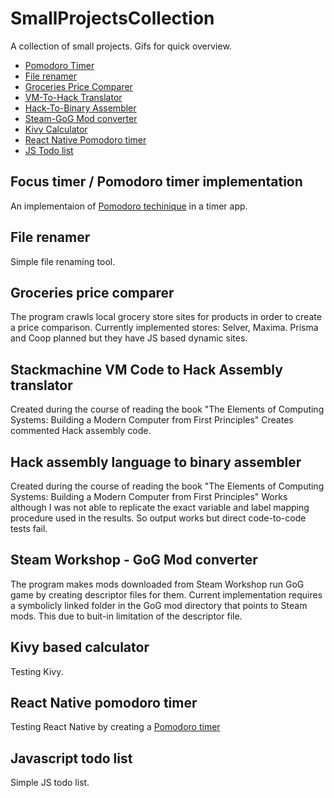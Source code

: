 # SmallProjectsCollection
A collection of small projects. Gifs for quick overview.

* [Pomodoro Timer](https://github.com/zcribe/SmallProjectsCollection/tree/master/PomodoroTimer)
* [File renamer](https://github.com/zcribe/SmallProjectsCollection/tree/master/FileRenamer)
* [Groceries Price Comparer](https://github.com/zcribe/SmallProjectsCollection/tree/master/FoodPriceScraper/FoodPrice)
* [VM-To-Hack Translator](https://github.com/zcribe/SmallProjectsCollection/tree/master/VMTranslator)
* [Hack-To-Binary Assembler](https://github.com/zcribe/SmallProjectsCollection/tree/master/HackAssembler)
* [Steam-GoG Mod converter](https://github.com/zcribe/SmallProjectsCollection/tree/master/ModConverter)
* [Kivy Calculator](https://github.com/zcribe/SmallProjectsCollection/tree/master/Kalkulaator)
* [React Native Pomodoro timer](https://github.com/zcribe/SmallProjectsCollection/tree/master/PomodoroTimer)
* [JS Todo list](https://github.com/zcribe/SmallProjectsCollection/tree/master/SimpleTodo)

## Focus timer / Pomodoro timer implementation
An implementaion of [Pomodoro techinique](https://en.wikipedia.org/wiki/Pomodoro_Technique) in a timer app. 

## File renamer
Simple file renaming tool.

## Groceries price comparer
The program crawls local grocery store sites for products in order to create a price comparison. Currently implemented stores: Selver, Maxima. Prisma and Coop planned but they have JS based dynamic sites.

## Stackmachine VM Code to Hack Assembly translator
Created during the course of reading the book "The Elements of Computing Systems: Building a Modern Computer from First Principles"
Creates commented Hack assembly code.

## Hack assembly language to binary assembler
Created during the course of reading the book "The Elements of Computing Systems: Building a Modern Computer from First Principles"
Works although I was not able to replicate the exact variable and label mapping procedure used in the results. So output works but
direct code-to-code tests fail.

## Steam Workshop - GoG Mod converter
The program makes mods downloaded from Steam Workshop run GoG game by creating descriptor files for them. Current implementation requires a symbolicly linked folder in the GoG mod directory that points to Steam mods. This due to buit-in limitation of the descriptor file.

## Kivy based calculator
Testing Kivy. 

## React Native pomodoro timer
Testing React Native by creating a [Pomodoro timer](https://en.wikipedia.org/wiki/Pomodoro_Technique)

## Javascript todo list
Simple JS todo list.